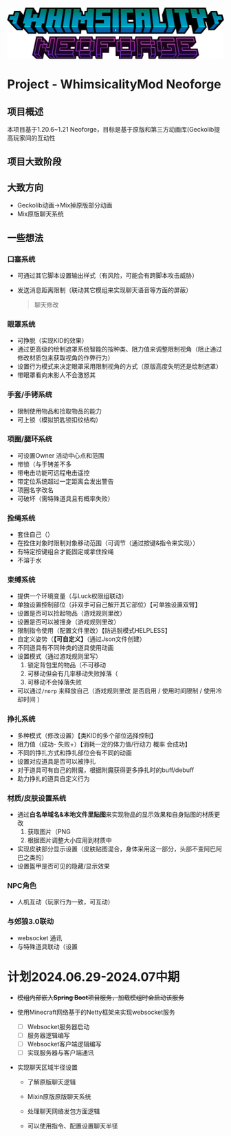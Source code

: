 ![Whimsicality Minecraft Mod](https://github.com/3944Realms/R39_s_Whimsy_NeoForgeModProject/blob/master/src/main/resources/whimsicalityLogo.png?raw=true)
# Project - WhimsicalityMod Neoforge

## 项目概述

本项目基于1.20.6~1.21 Neoforge，目标是基于原版和第三方动画库(Geckolib提高玩家间的互动性

## 项目大致阶段

## 大致方向

* Geckolib动画->Mix掉原版部分动画
* Mix原版聊天系统

## 一些想法

### 口塞系统

* 可通过其它脚本设置输出样式（有风险，可能会有跨脚本攻击威胁）

* 发送消息距离限制（联动其它模组来实现聊天语音等方面的屏蔽）

  > 聊天修改

### 眼罩系统

* 可挣脱（实现KID的效果）
* 通过更高级的绘制遮罩系统智能的按种类、阻力值来调整限制视角（阻止通过修改材质包来获取视角的作弊行为）
* 设置行为模式来决定眼罩采用限制视角的方式（原版高度失明还是绘制遮罩）
* 带眼罩看向末影人不会激怒其

### 手套/手铐系统

* 限制使用物品和捡取物品的能力
* 可上锁（模拟钥匙锁扣纹结构）

### 项圈/腿环系统

* 可设置Owner 活动中心点和范围
* 带锁（与手铐差不多
* 带电击功能可远程电击遥控
* 带定位系统超过一定距离会发出警告
* 项圈名字改名
* 可破坏（需特殊道具且有概率失败）

### 拴绳系统

* 套住自己（）
* 在拴住对象时限制对象移动范围（可调节（通过按键&指令来实现））
* 有特定按键组合才能固定或拿住拴绳
* 不溶于水

### 束缚系统

* 提供一个环境变量（与Luck权限组联动）
* 单独设置控制部位（非双手可自己解开其它部位）【可单独设置双臂】
* 设置是否可以捡起物品（游戏规则里改）
* 设置是否可以被搜身（游戏规则里改）
* 限制指令使用（配置文件里改）【防逃脱模式HELPLESS】
* 自定义姿势（**【可自定义】**（通过Json文件创建）
* 不同道具有不同种类的道具使用动画
* 设置模式（通过游戏规则里写）
  1. 锁定背包里的物品（不可移动
  2. 可移动但会有几率移动失败掉落（
  3. 可移动不会掉落失败
* 可以通过```/norp``` 来释放自己（游戏规则里改 是否启用 / 使用时间限制 / 使用冷却时间 ）

### 挣扎系统

* 多种模式（修改设置）【类KID的多个部位选择控制】
* 阻力值（成功- 失败+）【消耗一定的体力值/行动力 概率 会成功】
* 不同的挣扎方式和挣扎部位会有不同的动画
* 设置对应道具是否可以被挣扎
* 对于道具可有自己的附魔，根据附魔获得更多挣扎时的buff/debuff
* 助力挣扎的道具自定义行为

### 材质/皮肤设置系统

* 通过**白名单域名&本地文件里贴图**来实现物品的显示效果和自身贴图的材质更改 
  	1. 获取图片（PNG
  	1. 根据图片调整大小应用到材质中
* 实现皮肤部分显示设置（皮肤贴图混合，身体采用这一部分，头部不变阿巴阿巴之类的）
* 设置盔甲是否可见的隐藏/显示效果

### NPC角色

* 人机互动（玩家行为一致，可互动）

### 与郊狼3.0联动

* websocket 通讯
* 与特殊道具联动（设置

# 计划2024.06.29-2024.07中期

* ~~模组内部嵌入**Spring Boot**项目服务，加载模组时会启动该服务~~

* 使用Minecraft网络基于的Netty框架来实现websocket服务

  - [ ] Websocket服务器启动
  - [ ] 服务器逻辑编写
  - [ ] Websocket客户端逻辑编写
  - [ ] 实现服务器与客户端通讯

* 实现聊天区域半径设置

  * 了解原版聊天逻辑

  * Mixin原版原版聊天系统

  * 处理聊天网络发包方面逻辑

  * 可以使用指令、配置设置聊天半径

    
